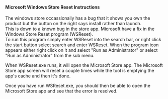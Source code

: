 #### Microsoft Windows Store Reset Instructions  
The windows store occassionally has a bug that it shows you own the product but the button on the right says install rather than launch.  
This is down to a known bug in the store app.  Microsoft have a fix in the Windows Store Reset program (WSReset).  
To run this program simply enter WSReset into the search bar, or right click the start button select search and enter WSReset.
When the program icon appears either right click on it and select "Run as Administrator" or select "Run as Administrator" from the sub menu.

When WSReset.exe runs, it will open the  Microsoft Store app. The Microsoft Store app screen will reset a couple times while the tool is emptying the app's cache and then it's done.  

Once you have run WSReset.exe, you should then be able to open the Microsoft Store app and see that the error is resolved.